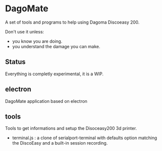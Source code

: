 # DagoMate
A set of tools and programs to help using Dagoma Discoeasy 200.

Don't use it unless:
- you know you are doing.
- you understand the damage you can make.

## Status
Everything is completly experimental, it is a WIP.

## electron
DagoMate application based on electron

## tools
Tools to get informations and setup the Disoceasy200 3d printer.

+ terminal.js : a clone of serialport-terminal with defaults option matching the DiscoEasy and a built-in session recording.
